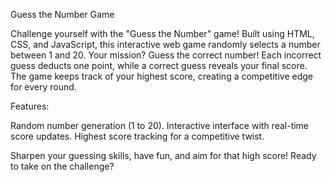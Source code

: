 Guess the Number Game

Challenge yourself with the "Guess the Number" game! Built using HTML, CSS, and JavaScript, this interactive web game randomly selects a number between 1 and 20. Your mission? Guess the correct number! Each incorrect guess deducts one point, while a correct guess reveals your final score. The game keeps track of your highest score, creating a competitive edge for every round.

Features:

Random number generation (1 to 20).
Interactive interface with real-time score updates.
Highest score tracking for a competitive twist.

Sharpen your guessing skills, have fun, and aim for that high score! Ready to take on the challenge?
